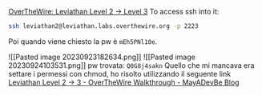 [OverTheWire: Leviathan Level 2 → Level 3](https://overthewire.org/wargames/leviathan/leviathan3.html)
To access ssh into it:
```bash
ssh leviathan2@leviathan.labs.overthewire.org -p 2223
```
Poi quando viene chiesto la pw è `mEh5PNl10e`.

![[Pasted image 20230923182634.png]]
![[Pasted image 20230924103531.png]]
pw trovata: `Q0G8j4sakn`
Quello che mi mancava era settare i permessi con chmod, ho risolto utilizzando il seguente link [Leviathan Level 2 -> 3 - OverTheWire Walkthrough - MayADevBe Blog](https://mayadevbe.me/posts/overthewire/leviathan/level3/)
